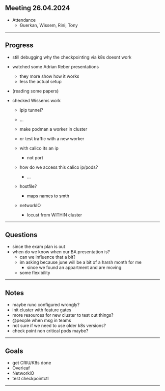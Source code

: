 Meeting 26.04.2024
---

- Attendance
	- Guerkan, Wissem, Rini, Tony

---

Progress
-

- still debugging why the checkpointing via k8s doesnt work
- watched some Adrian Reber presentations
	- they more show how it works
	- less the actual setup

- (reading some papers)	

- checked Wissems work
	- ipip tunnel?
	- ...
	- make podman a worker in cluster
	- or test traffic with a new worker
	- with calico its an ip
		- not port

	- how do we access this calico ip/pods?
		- ...

	- hostfile?
		- maps names to smth

	- networkIO
		- locust from WITHIN cluster

---

Questions
-
	
- since the exam plan is out
- when do we know when our BA presentation is?
	- can we influence that a bit?
	- im asking because june will be a bit of a harsh month for me
		- since we found an appartment and are moving
	- some flexibility

---

Notes
-

- maybe runc configured wrongly?
- init cluster with feature gates
- more resources for new cluster to test out things?
- @people when msg in teams
- not sure if we need to use older k8s versions?
- check point non critical pods maybe?

---

Goals
-

- get CRIU/K8s done
- Overleaf
- NetworkIO
- test checkpointctl


---	